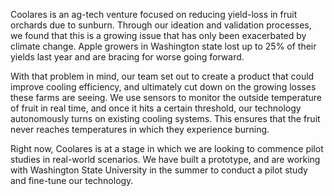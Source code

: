 Coolares is an ag-tech venture focused on reducing yield-loss in fruit orchards due to sunburn. Through our ideation and validation processes, we found that this is a growing issue that has only been exacerbated by climate change. Apple growers in Washington state lost up to 25% of their yields last year and are bracing for worse going forward.

With that problem in mind, our team set out to create a product that could improve cooling efficiency, and ultimately cut down on the growing losses these farms are seeing. We use sensors to monitor the outside temperature of fruit in real time, and once it hits a certain threshold, our technology autonomously turns on existing cooling systems. This ensures that the fruit never reaches temperatures in which they experience burning.

Right now, Coolares is at a stage in which we are looking to commence pilot studies in real-world scenarios. We have built a prototype, and are working with Washington State University in the summer to conduct a pilot study and fine-tune our technology.
